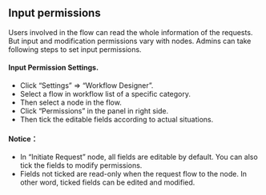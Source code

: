 ## Input permissions

Users involved in the flow can read the whole information of the requests. But input and modification permissions vary with nodes. Admins can take following steps to set input permissions.

#### Input Permission Settings.
- Click “Settings” => “Workflow Designer”.
- Select a flow in workflow list of a specific category.
- Then select a node in the flow.
- Click “Permissions” in the panel in right side.
- Then tick the editable fields according to actual situations.

#### Notice：
- In “Initiate Request” node, all fields are editable by default. You can also tick the fields to modify permissions.
- Fields not ticked are read-only when the request flow to the node. In other word, ticked fields can be edited and modified.
